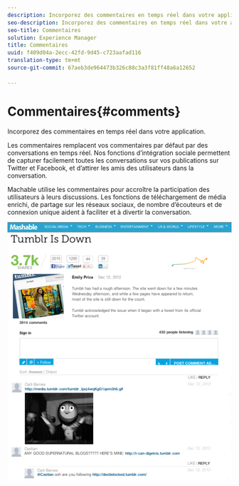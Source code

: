 ```yaml
---
description: Incorporez des commentaires en temps réel dans votre application.
seo-description: Incorporez des commentaires en temps réel dans votre application.
seo-title: Commentaires
solution: Experience Manager
title: Commentaires
uuid: f409d04a-2ecc-42fd-9d45-c723aafad116
translation-type: tm+mt
source-git-commit: 67aeb3de964473b326c88c3a3f81ff48a6a12652

---
```



# Commentaires{#comments}

Incorporez des commentaires en temps réel dans votre application.

Les commentaires remplacent vos commentaires par défaut par des conversations en temps réel. Nos fonctions d’intégration sociale permettent de capturer facilement toutes les conversations sur vos publications sur Twitter et Facebook, et d’attirer les amis des utilisateurs dans la conversation.

Machable utilise les commentaires pour accroître la participation des utilisateurs à leurs discussions. Les fonctions de téléchargement de média enrichi, de partage sur les réseaux sociaux, de nombre d’écouteurs et de connexion unique aident à faciliter et à divertir la conversation.

![](assets/CommentsMashable.png)

<!-- 

c_comments_app.dita

 -->


